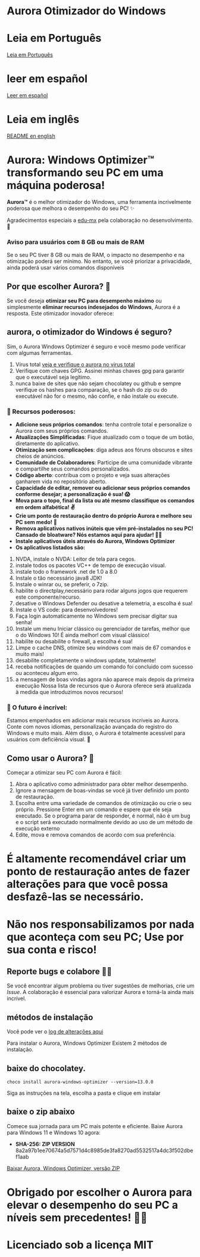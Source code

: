 # Aurora Otimizador do Windows

# Leia em Português
[Leia em Português](https://github.com/azurejoga/Aurora-Windows-Optimizer/blob/aurora/readme-pt-br.md)


# leer em español
[Leer em español](https://github.com/azurejoga/Aurora-Windows-Optimizer/blob/aurora/readme_es.md)


# Leia em inglês
[README en english](https://github.com/azurejoga/Aurora-Windows-Optimizer/blob/aurora/readme.md)


# Aurora: Windows Optimizer™ transformando seu PC em uma máquina poderosa! 



**Aurora™** é o melhor otimizador do Windows, uma ferramenta incrivelmente poderosa que melhora o desempenho do seu PC! ✨

Agradecimentos especiais a [edu-mx](https://github.com/edu-mx) pela colaboração no desenvolvimento. 🙌


### Aviso para usuários com 8 GB ou mais de RAM
Se o seu PC tiver 8 GB ou mais de RAM, o impacto no desempenho e na otimização poderá ser mínimo. No entanto, se você priorizar a privacidade, ainda poderá usar vários comandos disponíveis


## Por que escolher Aurora? 🤔

Se você deseja **otimizar seu PC para desempenho máximo** ou simplesmente **eliminar recursos indesejados do Windows**, Aurora é a resposta. Este otimizador inovador oferece:


## aurora, o otimizador do Windows é seguro?
Sim, o Aurora Windows Optimizer é seguro e você mesmo pode verificar com algumas ferramentas.
1. Vírus total  [veja e verifique o aurora no virus total](https://www.virustotal.com/gui/file/88a00774e882d989cac3ebc4c6c3ded4d505a7d4118d34370e4c196f81ffd6be?nocache=1)
2. Verifique com chaves GPG. Assinei minhas chaves gpg para garantir que o executável seja legítimo.
3. nunca baixe de sites que não sejam chocolatey ou github e sempre verifique os hashes para comparação, se o hash do zip ou do executável não for o mesmo, não confie, e não instale ou execute.

### 🌄 Recursos poderosos:

- **Adicione seus próprios comandos**: tenha controle total e personalize o Aurora com seus próprios comandos.
- **Atualizações Simplificadas**: Fique atualizado com o toque de um botão, diretamente do aplicativo.
- **Otimização sem complicações**: diga adeus aos fóruns obscuros e sites cheios de anúncios.
- **Comunidade de Colaboradores**: Participe de uma comunidade vibrante e compartilhe seus comandos personalizados.
- **Código aberto**: contribua com o projeto e veja suas alterações ganharem vida no repositório aberto.
- **Capacidade de editar, remover ou adicionar seus próprios comandos conforme desejar; a personalização é sua! 😱**
- **Mova para o topo, final da lista ou até mesmo classifique os comandos em ordem alfabética! ✌**
- **Crie um ponto de restauração dentro do próprio Aurora e melhore seu PC sem medo! 👏**
- **Remova aplicativos nativos inúteis que vêm pré-instalados no seu PC! Cansado de bloatware? Nós estamos aqui para ajudar! 🐱‍🎁**
- **Instale aplicativos úteis através do Aurora, Windows Optimizer**
- **Os aplicativos listados são:**
1. NVDA, instale o NVDA: Leitor de tela para cegos.
2. instale todos os pacotes VC++ de tempo de execução visual.
3. instale todo o framework .net de 1.0 a 8.0
4. Instale o tão necessário java8 JDK!
5. Instale o winrar ou, se preferir, o 7zip.
6. habilite o directplay,necessário para rodar alguns jogos que requerem este componente/recurso.
7. desative o Windows Defender ou desative a telemetria, a escolha é sua!
8. Instale o VS code: para desenvolvedores!
9. Faça login automaticamente no Windows sem precisar digitar sua senha!
10. Instale um menu Iniciar clássico ou gerenciador de tarefas, melhor que o do Windows 10! É ainda melhor! com visual clássico!
11. habilite ou desabilite o firewall, a escolha é sua!
12. Limpe o cache DNS, otimize seu windows com mais de 67 comandos e muito mais!
13. desabilite completamente o windows update, totalmente!
14. receba notificações de quando um comando foi concluido com sucesso ou aconteceu algum erro.
15. a mensagem de boas vindas agora não aparece mais depois da primeira execução
Nossa lista de recursos que o Aurora oferece será atualizada à medida que introduzimos novos recursos!

### 🌟 O futuro é incrível:

Estamos empenhados em adicionar mais recursos incríveis ao Aurora. Conte com novos idiomas, personalização avançada do registro do Windows e muito mais. Além disso, o Aurora é totalmente acessível para usuários com deficiência visual. 🌌

## Como usar o Aurora? 🚀

Começar a otimizar seu PC com Aurora é fácil:

1. Abra o aplicativo como administrador para obter melhor desempenho.
2. Ignore a mensagem de boas-vindas se você já tiver definido um ponto de restauração.
3. Escolha entre uma variedade de comandos de otimização ou crie o seu próprio. Pressione Enter em um comando e espere que ele seja executado. Se o programa parar de responder, é normal, não é um bug e o script será executado normalmente devido ao uso de um método de execução externo
4. Edite, mova e remova comandos de acordo com sua preferência.

# É altamente recomendável criar um ponto de restauração antes de fazer alterações para que você possa desfazê-las se necessário.

# Não nos responsabilizamos por nada que aconteça com seu PC; Use por sua conta e risco!

## Reporte bugs e colabore 🐞😻

Se você encontrar algum problema ou tiver sugestões de melhorias, crie um *Issue*. A colaboração é essencial para valorizar Aurora e torná-la ainda mais incrível.

## métodos de instalação
Você pode ver o [log de alterações aqui](https://github.com/azurejoga/Aurora-Windows-Optimizer/blob/aurora/changelog.md)


Para instalar o Aurora, Windows Optimizer
Existem 2 métodos de instalação.


## baixe do chocolatey.

```
choco install aurora-windows-optimizer --version=13.0.0
```

Siga as instruções na tela, escolha a pasta e clique em instalar


## baixe o zip abaixo

Comece sua jornada para um PC mais potente e eficiente. Baixe Aurora para Windows 11 e Windows 10 agora:


- **SHA-256: ZIP VERSION** 8a2a97b1ee70674a5d7571d4c8985de3fa8270ad5532517a4dc3f502dbef1aab


[Baixar Aurora, Windows Optimizer, versão ZIP](https://github.com/azurejoga/Aurora-Windows-Optimizer/releases/download/aurora15/aurora-windows-optimizer.zip)


# Obrigado por escolher o Aurora para elevar o desempenho do seu PC a níveis sem precedentes! 💪✨

# Licenciado sob a licença MIT